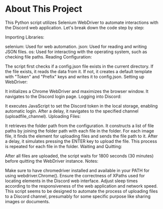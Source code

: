 # About This Project
This Python script utilizes Selenium WebDriver to automate interactions with the Discord web application. Let's break down the code step by step:

Importing Libraries:

selenium: Used for web automation.
json: Used for reading and writing JSON files.
os: Used for interacting with the operating system, such as checking file paths.
Reading Configuration:

The script first checks if a config.json file exists in the current directory.
If the file exists, it reads the data from it. If not, it creates a default template with "Token" and "Prefix" keys and writes it to config.json.
Setting up WebDriver:

It initializes a Chrome WebDriver and maximizes the browser window.
It navigates to the Discord login page.
Logging into Discord:

It executes JavaScript to set the Discord token in the local storage, enabling automatic login.
After a delay, it navigates to the specified channel (uploadfile_channel).
Uploading Files:

It retrieves the folder path from the configuration.
It constructs a list of file paths by joining the folder path with each file in the folder.
For each image file, it finds the element for uploading files and sends the file path to it.
After a delay, it simulates pressing the ENTER key to upload the file.
This process is repeated for each file in the folder.
Waiting and Quitting:

After all files are uploaded, the script waits for 1800 seconds (30 minutes) before quitting the WebDriver instance.
Notes:

Make sure to have chromedriver installed and available in your PATH for using webdriver.Chrome().
Ensure the correctness of XPaths used for locating elements in the Discord web interface.
Adjust sleep times according to the responsiveness of the web application and network speed.
This script seems to be designed to automate the process of uploading files to a Discord channel, presumably for some specific purpose like sharing images or documents.
